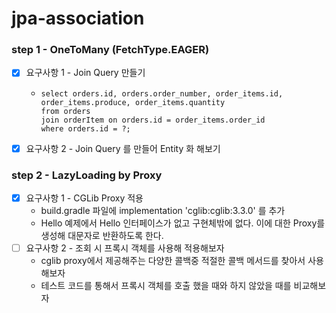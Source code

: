# jpa-association

### step 1 - OneToMany (FetchType.EAGER)

- [x] 요구사항 1 - Join Query 만들기
  - ```angular2html
    select orders.id, orders.order_number, order_items.id, order_items.produce, order_items.quantity
    from orders
    join orderItem on orders.id = order_items.order_id
    where orders.id = ?;
    ```
- [x] 요구사항 2 - Join Query 를 만들어 Entity 화 해보기

### step 2 - LazyLoading by Proxy

- [x] 요구사항 1 - CGLib Proxy 적용
  - build.gradle 파일에 implementation 'cglib:cglib:3.3.0' 를 추가
  - Hello 예제에서 Hello 인터페이스가 없고 구현체밖에 없다. 이에 대한 Proxy를 생성해 대문자로 반환하도록 한다.
- [ ] 요구사항 2 - 조회 시 프록시 객체를 사용해 적용해보자
  - cglib proxy에서 제공해주는 다양한 콜백중 적절한 콜백 메서드를 찾아서 사용해보자
  - 테스트 코드를 통해서 프록시 객체를 호출 했을 때와 하지 않았을 때를 비교해보자
